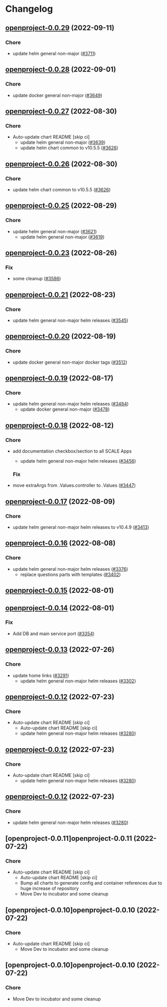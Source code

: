 # Changelog



## [openproject-0.0.29](https://github.com/truecharts/charts/compare/openproject-0.0.28...openproject-0.0.29) (2022-09-11)

### Chore

- update helm general non-major ([#3711](https://github.com/truecharts/charts/issues/3711))




## [openproject-0.0.28](https://github.com/truecharts/charts/compare/openproject-0.0.27...openproject-0.0.28) (2022-09-01)

### Chore

- update docker general non-major ([#3649](https://github.com/truecharts/charts/issues/3649))




## [openproject-0.0.27](https://github.com/truecharts/charts/compare/openproject-0.0.25...openproject-0.0.27) (2022-08-30)

### Chore

- Auto-update chart README [skip ci]
  - update helm general non-major ([#3639](https://github.com/truecharts/charts/issues/3639))
  - update helm chart common to v10.5.5 ([#3626](https://github.com/truecharts/charts/issues/3626))




## [openproject-0.0.26](https://github.com/truecharts/charts/compare/openproject-0.0.25...openproject-0.0.26) (2022-08-30)

### Chore

- update helm chart common to v10.5.5 ([#3626](https://github.com/truecharts/charts/issues/3626))




## [openproject-0.0.25](https://github.com/truecharts/charts/compare/openproject-0.0.23...openproject-0.0.25) (2022-08-29)

### Chore

- update helm general non-major ([#3621](https://github.com/truecharts/charts/issues/3621))
  - update helm general non-major ([#3619](https://github.com/truecharts/charts/issues/3619))




## [openproject-0.0.23](https://github.com/truecharts/charts/compare/openproject-0.0.21...openproject-0.0.23) (2022-08-26)

### Fix

- some cleanup ([#3586](https://github.com/truecharts/charts/issues/3586))




## [openproject-0.0.21](https://github.com/truecharts/charts/compare/openproject-0.0.20...openproject-0.0.21) (2022-08-23)

### Chore

- update helm general non-major helm releases ([#3545](https://github.com/truecharts/charts/issues/3545))




## [openproject-0.0.20](https://github.com/truecharts/charts/compare/openproject-0.0.19...openproject-0.0.20) (2022-08-19)

### Chore

- update docker general non-major docker tags ([#3512](https://github.com/truecharts/charts/issues/3512))




## [openproject-0.0.19](https://github.com/truecharts/charts/compare/openproject-0.0.18...openproject-0.0.19) (2022-08-17)

### Chore

- update helm general non-major helm releases ([#3484](https://github.com/truecharts/charts/issues/3484))
  - update docker general non-major ([#3478](https://github.com/truecharts/charts/issues/3478))




## [openproject-0.0.18](https://github.com/truecharts/charts/compare/openproject-0.0.17...openproject-0.0.18) (2022-08-12)

### Chore

- add documentation checkbox/section to all SCALE Apps
  - update helm general non-major helm releases ([#3456](https://github.com/truecharts/charts/issues/3456))

  ### Fix

- move extraArgs from .Values.controller to .Values ([#3447](https://github.com/truecharts/charts/issues/3447))




## [openproject-0.0.17](https://github.com/truecharts/charts/compare/openproject-0.0.16...openproject-0.0.17) (2022-08-09)

### Chore

- update helm general non-major helm releases to v10.4.9 ([#3413](https://github.com/truecharts/charts/issues/3413))




## [openproject-0.0.16](https://github.com/truecharts/charts/compare/openproject-0.0.15...openproject-0.0.16) (2022-08-08)

### Chore

- update helm general non-major helm releases ([#3376](https://github.com/truecharts/charts/issues/3376))
  - replace questions parts with templates ([#3402](https://github.com/truecharts/charts/issues/3402))




## [openproject-0.0.15](https://github.com/truecharts/apps/compare/openproject-0.0.14...openproject-0.0.15) (2022-08-01)




## [openproject-0.0.14](https://github.com/truecharts/apps/compare/openproject-0.0.13...openproject-0.0.14) (2022-08-01)

### Fix

- Add DB and main service port ([#3354](https://github.com/truecharts/apps/issues/3354))




## [openproject-0.0.13](https://github.com/truecharts/apps/compare/openproject-0.0.12...openproject-0.0.13) (2022-07-26)

### Chore

- update home links ([#3291](https://github.com/truecharts/apps/issues/3291))
  - update helm general non-major helm releases ([#3302](https://github.com/truecharts/apps/issues/3302))




## [openproject-0.0.12](https://github.com/truecharts/apps/compare/openproject-0.0.11...openproject-0.0.12) (2022-07-23)

### Chore

- Auto-update chart README [skip ci]
  - Auto-update chart README [skip ci]
  - update helm general non-major helm releases ([#3280](https://github.com/truecharts/apps/issues/3280))




## [openproject-0.0.12](https://github.com/truecharts/apps/compare/openproject-0.0.11...openproject-0.0.12) (2022-07-23)

### Chore

- Auto-update chart README [skip ci]
  - update helm general non-major helm releases ([#3280](https://github.com/truecharts/apps/issues/3280))




## [openproject-0.0.12](https://github.com/truecharts/apps/compare/openproject-0.0.11...openproject-0.0.12) (2022-07-23)

### Chore

- update helm general non-major helm releases ([#3280](https://github.com/truecharts/apps/issues/3280))




## [openproject-0.0.11]openproject-0.0.11 (2022-07-22)

### Chore

- Auto-update chart README [skip ci]
  - Auto-update chart README [skip ci]
  - Bump all charts to generate config and container references due to huge increase of repository
  - Move Dev to incubator and some cleanup




## [openproject-0.0.10]openproject-0.0.10 (2022-07-22)

### Chore

- Auto-update chart README [skip ci]
  - Move Dev to incubator and some cleanup




## [openproject-0.0.10]openproject-0.0.10 (2022-07-22)

### Chore

- Move Dev to incubator and some cleanup

